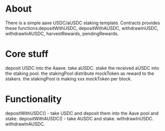 # About
There is a simple aave USDC/aUSDC staking template. 
Contracts provides these functions:depositWithUSDC, depositWithAUSDC, withdrawInUSDC, withdrawInAUSDC, harvestRewards, pendingRewards.

# Core stuff
deposit USDC into the Aaave.
take aUSDC.
stake the received aUSDC into the staking pool.
the stakingPool distribute mockToken as reward to the stakers.
the stakingPool is making xxx mockToken per block.

# Functionality
depositWithUSDC() - take USDC and deposit them into the Aave pool and stake.
depositWithAUSDC() - take AUSDC and stake.
withdrawInUSDC.
withdrawInAUSDC.

